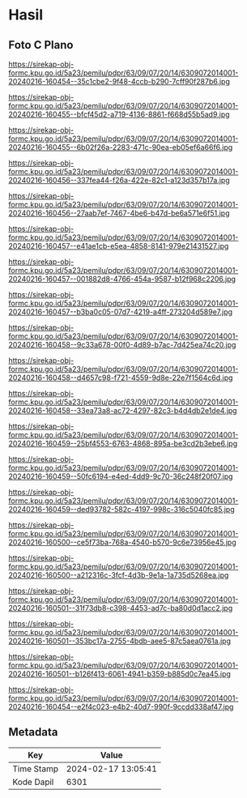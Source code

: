 # Hasil

## Foto C Plano

https://sirekap-obj-formc.kpu.go.id/5a23/pemilu/pdpr/63/09/07/20/14/6309072014001-20240216-160454--35c1cbe2-9f48-4ccb-b290-7cff90f287b6.jpg

https://sirekap-obj-formc.kpu.go.id/5a23/pemilu/pdpr/63/09/07/20/14/6309072014001-20240216-160455--bfcf45d2-a719-4136-8861-f668d55b5ad9.jpg

https://sirekap-obj-formc.kpu.go.id/5a23/pemilu/pdpr/63/09/07/20/14/6309072014001-20240216-160455--6b02f26a-2283-471c-90ea-eb05ef6a66f6.jpg

https://sirekap-obj-formc.kpu.go.id/5a23/pemilu/pdpr/63/09/07/20/14/6309072014001-20240216-160456--337fea44-f26a-422e-82c1-a123d357b17a.jpg

https://sirekap-obj-formc.kpu.go.id/5a23/pemilu/pdpr/63/09/07/20/14/6309072014001-20240216-160456--27aab7ef-7467-4be6-b47d-be6a571e6f51.jpg

https://sirekap-obj-formc.kpu.go.id/5a23/pemilu/pdpr/63/09/07/20/14/6309072014001-20240216-160457--e41ae1cb-e5ea-4858-8141-979e21431527.jpg

https://sirekap-obj-formc.kpu.go.id/5a23/pemilu/pdpr/63/09/07/20/14/6309072014001-20240216-160457--001882d8-4766-454a-9587-b12f968c2206.jpg

https://sirekap-obj-formc.kpu.go.id/5a23/pemilu/pdpr/63/09/07/20/14/6309072014001-20240216-160457--b3ba0c05-07d7-4219-a4ff-273204d589e7.jpg

https://sirekap-obj-formc.kpu.go.id/5a23/pemilu/pdpr/63/09/07/20/14/6309072014001-20240216-160458--9c33a678-00f0-4d89-b7ac-7d425ea74c20.jpg

https://sirekap-obj-formc.kpu.go.id/5a23/pemilu/pdpr/63/09/07/20/14/6309072014001-20240216-160458--d4657c98-f721-4559-9d8e-22e7f1564c6d.jpg

https://sirekap-obj-formc.kpu.go.id/5a23/pemilu/pdpr/63/09/07/20/14/6309072014001-20240216-160458--33ea73a8-ac72-4297-82c3-b4d4db2e1de4.jpg

https://sirekap-obj-formc.kpu.go.id/5a23/pemilu/pdpr/63/09/07/20/14/6309072014001-20240216-160459--25bf4553-6763-4868-895a-be3cd2b3ebe6.jpg

https://sirekap-obj-formc.kpu.go.id/5a23/pemilu/pdpr/63/09/07/20/14/6309072014001-20240216-160459--50fc6194-e4ed-4dd9-9c70-36c248f20f07.jpg

https://sirekap-obj-formc.kpu.go.id/5a23/pemilu/pdpr/63/09/07/20/14/6309072014001-20240216-160459--ded93782-582c-4197-998c-316c5040fc85.jpg

https://sirekap-obj-formc.kpu.go.id/5a23/pemilu/pdpr/63/09/07/20/14/6309072014001-20240216-160500--ce5f73ba-768a-4540-b570-9c6e73956e45.jpg

https://sirekap-obj-formc.kpu.go.id/5a23/pemilu/pdpr/63/09/07/20/14/6309072014001-20240216-160500--a212316c-3fcf-4d3b-9e1a-1a735d5268ea.jpg

https://sirekap-obj-formc.kpu.go.id/5a23/pemilu/pdpr/63/09/07/20/14/6309072014001-20240216-160501--31f73db8-c398-4453-ad7c-ba80d0d1acc2.jpg

https://sirekap-obj-formc.kpu.go.id/5a23/pemilu/pdpr/63/09/07/20/14/6309072014001-20240216-160501--353bc17a-2755-4bdb-aee5-87c5aea0761a.jpg

https://sirekap-obj-formc.kpu.go.id/5a23/pemilu/pdpr/63/09/07/20/14/6309072014001-20240216-160501--b126f413-6061-4941-b359-b885d0c7ea45.jpg

https://sirekap-obj-formc.kpu.go.id/5a23/pemilu/pdpr/63/09/07/20/14/6309072014001-20240216-160454--e2f4c023-e4b2-40d7-990f-9ccdd338af47.jpg


## Metadata

| Key        | Value               |
| ---------- | ------------------- |
| Time Stamp | 2024-02-17 13:05:41 |
| Kode Dapil | 6301                |



